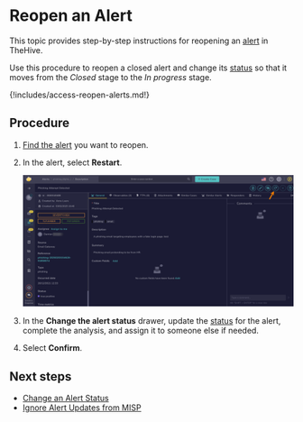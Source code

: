 # Reopen an Alert

This topic provides step-by-step instructions for reopening an [alert](about-alerts.md) in TheHive.

Use this procedure to reopen a closed alert and change its [status](../../../administration/status/about-statuses.md) so that it moves from the *Closed* stage to the *In progress* stage.

{!includes/access-reopen-alerts.md!}

<h2>Procedure</h2>

1. [Find the alert](./search-for-alerts/find-an-alert.md) you want to reopen.

2. In the alert, select **Restart**.

    ![Reopen an alert](../../../images/user-guides/analyst-corner/alerts/reopen-an-alert.png)

3. In the **Change the alert status** drawer, update the [status](change-status-alert.md) for the alert, complete the analysis, and assign it to someone else if needed.

4. Select **Confirm**.

<h2>Next steps</h2>

* [Change an Alert Status](change-status-alert.md)
* [Ignore Alert Updates from MISP](ignore-alert-updates-misp.md)